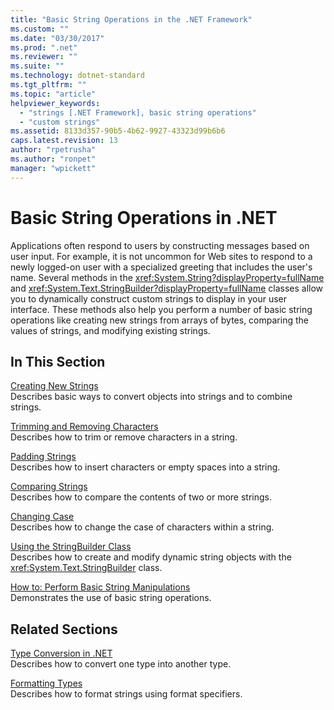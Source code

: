 ```yaml
---
title: "Basic String Operations in the .NET Framework"
ms.custom: ""
ms.date: "03/30/2017"
ms.prod: ".net"
ms.reviewer: ""
ms.suite: ""
ms.technology: dotnet-standard
ms.tgt_pltfrm: ""
ms.topic: "article"
helpviewer_keywords: 
  - "strings [.NET Framework], basic string operations"
  - "custom strings"
ms.assetid: 8133d357-90b5-4b62-9927-43323d99b6b6
caps.latest.revision: 13
author: "rpetrusha"
ms.author: "ronpet"
manager: "wpickett"
---
```

# Basic String Operations in .NET
Applications often respond to users by constructing messages based on user input. For example, it is not uncommon for Web sites to respond to a newly logged-on user with a specialized greeting that includes the user's name. Several methods in the <xref:System.String?displayProperty=fullName> and <xref:System.Text.StringBuilder?displayProperty=fullName> classes allow you to dynamically construct custom strings to display in your user interface. These methods also help you perform a number of basic string operations like creating new strings from arrays of bytes, comparing the values of strings, and modifying existing strings.  
  
## In This Section  
 [Creating New Strings](../../../docs/standard/base-types/creating-new.md)  
 Describes basic ways to convert objects into strings and to combine strings.  
  
 [Trimming and Removing Characters](../../../docs/standard/base-types/trimming.md)  
 Describes how to trim or remove characters in a string.  
  
 [Padding Strings](../../../docs/standard/base-types/padding.md)  
 Describes how to insert characters or empty spaces into a string.  
  
 [Comparing Strings](../../../docs/standard/base-types/comparing.md)  
 Describes how to compare the contents of two or more strings.  
  
 [Changing Case](../../../docs/standard/base-types/changing-case.md)  
 Describes how to change the case of characters within a string.  
  
 [Using the StringBuilder Class](../../../docs/standard/base-types/stringbuilder.md)  
 Describes how to create and modify dynamic string objects with the <xref:System.Text.StringBuilder> class.  
  
 [How to: Perform Basic String Manipulations](../../../docs/standard/base-types/basic-manipulations.md)  
 Demonstrates the use of basic string operations.  
  
## Related Sections  
 [Type Conversion in .NET](../../../docs/standard/base-types/type-conversion.md)  
 Describes how to convert one type into another type.  
  
 [Formatting Types](../../../docs/standard/base-types/formatting-types.md)  
 Describes how to format strings using format specifiers.
